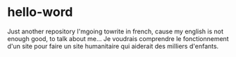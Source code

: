 # hello-word
Just another repository
I'mgoing towrite in french, cause my english is not enough good, to talk about me...
Je voudrais comprendre le fonctionnement d'un site pour faire un site humanitaire qui aiderait des milliers d'enfants.
